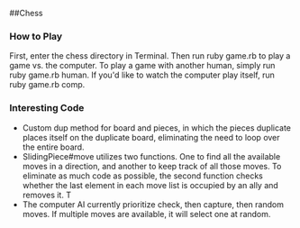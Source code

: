 ##Chess



### How to Play
First, enter the chess directory in Terminal.  Then run ruby game.rb to play a game vs. the computer.  To play a game with another human, simply run ruby game.rb human.  If you'd like to watch the computer play itself, run ruby game.rb comp.



### Interesting Code
+ Custom dup method for board and pieces, in which the pieces duplicate places itself on the duplicate board, eliminating the need to loop over the entire board.
+ SlidingPiece#move utilizes two functions. One to find all the available moves in a direction, and another to keep track of all those moves.  To  eliminate as much code as possible, the second function checks whether the last element in each move list is occupied by an ally and removes it.  T
+ The computer AI currently prioritize check, then capture, then random moves.  If multiple moves are available, it will select one at random.
<!-- / -->
